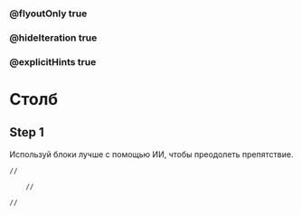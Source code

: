### @flyoutOnly true
### @hideIteration true
### @explicitHints true

# Столб

## Step 1
Используй блоки лучше с помощью ИИ, чтобы преодолеть препятствие.

```ghost
//
```
```template
    //
```

```package
//
```